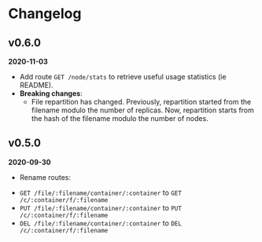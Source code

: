 # Changelog

## v0.6.0
**2020-11-03**
  - Add route `GET /node/stats` to retrieve useful usage statistics (ie README).
  - **Breaking changes**:
    - File repartition has changed. Previously, repartition started from the filename modulo the number of replicas. Now, repartition starts from the hash of the filename modulo the number of nodes.

## v0.5.0
**2020-09-30**
 - Rename routes:
  + `GET /file/:filename/container/:container` to `GET /c/:container/f/:filename`
  + `PUT /file/:filename/container/:container` to `PUT /c/:container/f/:filename`
  + `DEL /file/:filename/container/:container` to `DEL /c/:container/f/:filename`
